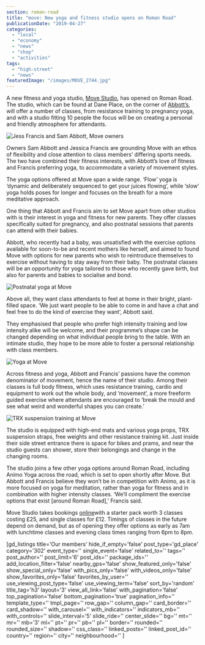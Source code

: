 ```yaml
---
section: roman-road
title: "move: New yoga and fitness studio opens on Roman Road"
publicationDate: "2019-04-27"
categories: 
  - "local"
  - "economy"
  - "news"
  - "shop"
  - "activities"
tags: 
  - "high-street"
  - "news"
featuredImage: "/images/MOVE_2744.jpg"
---
```


A new fitness and yoga studio, [Move Studio](https://movestudiolondon.com), has opened on Roman Road. The studio, which can be found at Dane Place, on the corner of [Abbott’s](https://romanroadlondon.com/abbotts-flooring-family-interview/), will offer a number of classes, from resistance training to pregnancy yoga, and with a studio fitting 10 people the focus will be on creating a personal and friendly atmosphere for attendants.  

![Jess Francis and Sam Abbott, Move owners](/images/MOVE_0505.jpg)

Owners Sam Abbott and Jessica Francis are grounding Move with an ethos of flexibility and close attention to class members’ differing sports needs. The two have combined their fitness interests, with Abbott’s love of fitness and Francis preferring yoga, to accommodate a variety of movement styles.  

The yoga options offered at Move span a wide range. ‘Flow’ yoga is ‘dynamic and deliberately sequenced to get your juices flowing’, while ‘slow’ yoga holds poses for longer and focuses on the breath for a more meditative approach.  

One thing that Abbott and Francis aim to set Move apart from other studios with is their interest in yoga and fitness for new parents. They offer classes specifically suited for pregnancy, and also postnatal sessions that parents can attend with their babies.  

Abbott, who recently had a baby, was unsatisfied with the exercise options available for soon-to-be and recent mothers like herself, and aimed to found Move with options for new parents who wish to reintroduce themselves to exercise without having to stay away from their baby. The postnatal classes will be an opportunity for yoga tailored to those who recently gave birth, but also for parents and babies to socialise and bond.  

![Postnatal yoga at Move](/images/MOVE_0340-1024x683.jpg)

Above all, they want class attendants to feel at home in their bright, plant-filled space. ‘We just want people to be able to come in and have a chat and feel free to do the kind of exercise they want’, Abbott said.  

They emphasised that people who prefer high intensity training and low intensity alike will be welcome, and their programme’s shape can be changed depending on what individual people bring to the table. With an intimate studio, they hope to be more able to foster a personal relationship with class members.  

![Yoga at Move](/images/MOVE_0037.jpg)

Across fitness and yoga, Abbott and Francis’ passions have the common denominator of movement, hence the name of their studio. Among their classes is full body fitness, which uses resistance training, cardio and equipment to work out the whole body, and ‘movement’, a more freeform guided exercise where attendants are encouraged to ‘break the mould and see what weird and wonderful shapes you can create.’

![TRX suspension training at Move](/images/MOVE_0544-1-300x450.jpg)

The studio is equipped with high-end mats and various yoga props, TRX suspension straps, free weights and other resistance training kit. Just inside their side street entrance there is space for bikes and prams, and near the studio guests can shower, store their belongings and change in the changing rooms.  

The studio joins a few other yoga options around Roman Road, including Animo Yoga across the road, which is set to open shortly after Move. But Abbott and Francis believe they won’t be in competition with Animo, as it is more focused on yoga for meditation, rather than yoga for fitness and in combination with higher intensity classes. ‘We’ll compliment the exercise options that exist \[around Roman Road\],’ Francis said.  

Move Studio takes bookings [online](https://www.movestudiolondon.com/book-a-class)with a starter pack worth 3 classes costing £25, and single classes for £12. Timings of classes in the future depend on demand, but as of opening they offer options as early as 7am with lunchtime classes and evening class times ranging from 6pm to 8pm.  

\[gd\_listings title='Our members' hide\_if\_empty='false' post\_type='gd\_place' category='302' event\_type='' single\_event='false' related\_to='' tags='' post\_author='' post\_limit='6' post\_ids='' package\_ids='' add\_location\_filter='false' nearby\_gps='false' show\_featured\_only='false' show\_special\_only='false' with\_pics\_only='false' with\_videos\_only='false' show\_favorites\_only='false' favorites\_by\_user='' use\_viewing\_post\_type='false' use\_viewing\_term='false' sort\_by='random' title\_tag='h3' layout='3' view\_all\_link='false' with\_pagination='false' top\_pagination='false' bottom\_pagination='true' pagination\_info='' template\_type='' tmpl\_page='' row\_gap='' column\_gap='' card\_border='' card\_shadow='' with\_carousel='' with\_indicators='' indicators\_mb='' with\_controls='' slide\_interval='5' slide\_ride='' center\_slide='' bg='' mt='' mr='' mb='3' ml='' pt='' pr='' pb='' pl='' border='' rounded='' rounded\_size='' shadow='' css\_class='' linked\_posts='' linked\_post\_id='' country='' region='' city='' neighbourhood='' \]

